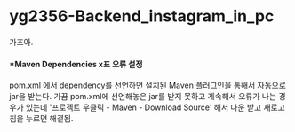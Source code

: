 # yg2356-Backend_instagram_in_pc
가즈아.

#### *Maven Dependencies x표 오류 설정
pom.xml 에서 dependency를 선언하면 설치된 Maven 플러그인을 통해서 자동으로 jar을 받는다.
가끔 pom.xml에 선언해놓은 jar를 받지 못하고 계속해서 오류가 나는 경우가 있는데
'프로젝트 우클릭 - Maven - Download Source' 해서 다운 받고 새로고침을 누르면 해결됨.


